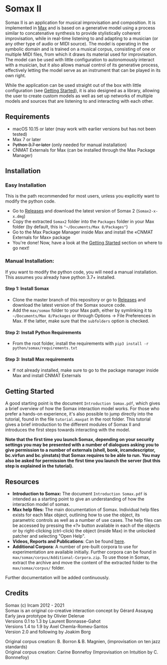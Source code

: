 # Somax II
Somax II is an application for musical improvisation and composition. It is implemented in [Max](https://cycling74.com/products/max/) and is based on a generative model using a process similar to concatenative synthesis to provide stylistically coherent improvisation, while in real-time listening to and adapting to a musician (or any other type of audio or MIDI source). The model is operating in the symbolic domain and is trained on a musical corpus, consisting of one or multiple MIDI files, from which it draws its material used for improvisation. The model can be used with little configuration to autonomously interact with a musician, but it also allows manual control of its generative process, effectively letting the model serve as an instrument that can be played in its own right.

While the application can be used straight out of the box with little configuration (see [Getting Started](#Getting-started)), it is also designed as a library, allowing the user to create custom models as well as set up networks of multiple models and sources that are listening to and interacting with each other.

## Requirements

* macOS 10.15 or later (may work with earlier versions but has not been tested)
* Max 7 or later
* ~~Python 3.7 or later~~ (only needed for manual installation)
* CNMAT Externals for Max (can be installed through the Max Package Manager)

## Installation

### Easy Installation
This is the path recommended for most users, unless you explicitly want to modify the python code.
* Go to [Releases](https://github.com/DYCI2/Somax2/releases) and download the latest version of Somax 2 (`Somax2-x-x.dmg`)
* Copy the extracted `Somax2` folder  into the `Packages` folder in your Max folder (by default, this is `"~/Documents/Max 8/Packages"`)
* Go to the Max Package Manager inside Max and install the «CNMAT Externals for Max» package
* You're done! Now, have a look at the [Getting Started](#getting-started) section on where to go next!


### Manual Installation:
If you want to modify the python code, you will need a manual installation. This assumes you already have python 3.7+ installed.
#### Step 1: Install Somax
* Clone the master branch of this repository or go to [Releases](https://github.com/DYCI2/Somax2/releases) and download the latest version of the Somax source code.
* Add the `max/somax` folder to your Max path, either by symlinking it to `~/Documents/Max 8/Packages` or through Options -> File Preferences in Max. If the latter, make sure that the `subfolders` option is checked.

#### Step 2: Install Python Requirements 
* From the root folder, install the requirements with `pip3 install -r python/somax/requirements.txt`

#### Step 3: Install Max requirements
* If not already installed, make sure to go to the package manager inside Max and install CNMAT Externals

## Getting Started
A good starting point is the document `Introduction Somax.pdf`, which gives a brief overview of how the Somax interaction model works. For those who prefer a hands-on experience, it's also possible to jump directly into the tutorial, found in the file `tutorial.maxpat` in the root folder. This tutorial gives a brief introduction to the different modules of Somax II and introduces the first steps towards interacting with the model. 

**Note that the first time you launch Somax, depending on your security settings you may be presented with a number of dialogues asking you to give permission to a number of externals (shell, bonk, ircamdescriptor, bc.virfun and bc.yinstats) that Somax requires to be able to run. You may also be asked for permission the first time you launch the server (but this step is explained in the tutorial).**

## Resources

* **Introduction to Somax:** The document `Introduction Somax.pdf` is intended as a starting point to give an understanding of how the interaction model of somax.
* **Max help files:** The main documentation of Somax. Individual help files exists for each Max object, outlining how to use the object, its parametric controls as well as a number of use cases. The help files can be accessed by pressing the «?» button available in each of the objects or by right-clicking (ctrl-click) the object (inside Max) in the unlocked patcher and selecting "Open Help".
* **Videos, Reports and Publications**: Can be found [here](http://repmus.ircam.fr/somax/home).
* **Additional Corpora**: A number of pre-built corpora to use for experimentation are available initially. Further corpora can be found in `max/somax/corpus/Additional-Corpora.zip`. To use those in Somax, extract the archive and move the content of the extracted folder to the `max/somax/corpus/` folder.

Further documentation will be added continuously.

## Credits
Somax (c) Ircam 2012 - 2021  
Somax is an original co-creative interaction concept by Gérard Assayag  
Early java prototype by Olivier Delerue  
Versions 0.1 to 1.3 by Laurent Bonnasse-Gahot  
Versions 1.4 to 1.9 by Axel Chemla-Romeu-Santos  
Version 2.0 and following by Joakim Borg  

Original corpus creation: B. Borron & B. Magnien, (improvisation on ten jazz standards)  
Original corpus creation: Carine Bonnefoy (Improvisation on Intuition by C. Bonnnefoy)